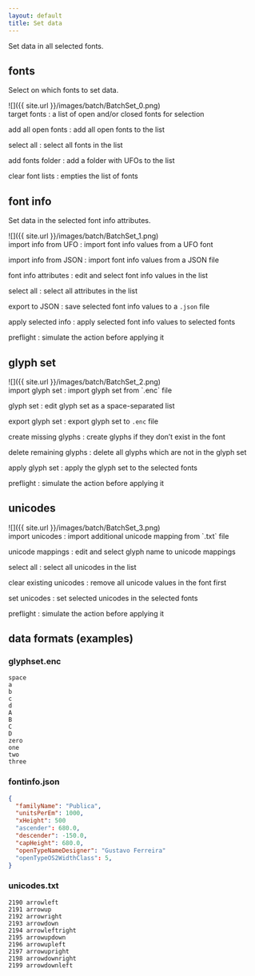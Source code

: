 ```yaml
---
layout: default
title: Set data
---
```


Set data in all selected fonts.

fonts
-----

Select on which fonts to set data.

<div class='row'>

<div class='col' markdown='1'>
![]({{ site.url }}/images/batch/BatchSet_0.png)
</div>

<div class='col' markdown='1'>
target fonts
: a list of open and/or closed fonts for selection

add all open fonts
: add all open fonts to the list

select all
: select all fonts in the list

add fonts folder
: add a folder with UFOs to the list

clear font lists
: empties the list of fonts
</div>

</div>

font info
---------

Set data in the selected font info attributes.

<div class='row'>

<div class='col' markdown='1'>
![]({{ site.url }}/images/batch/BatchSet_1.png)
</div>

<div class='col' markdown='1'>
import info from UFO
: import font info values from a UFO font

import info from JSON
: import font info values from a JSON file

font info attributes
: edit and select font info values in the list

select all
: select all attributes in the list

export to JSON
: save selected font info values to a `.json` file

apply selected info
: apply selected font info values to selected fonts

preflight
: simulate the action before applying it
</div>

</div>

glyph set
---------

<div class='row'>

<div class='col' markdown='1'>
![]({{ site.url }}/images/batch/BatchSet_2.png)
</div>

<div class='col' markdown='1'>
import glyph set
: import glyph set from `.enc` file

glyph set
: edit glyph set as a space-separated list

export glyph set
: export glyph set to `.enc` file

create missing glyphs
: create glyphs if they don’t exist in the font

delete remaining glyphs
: delete all glyphs which are not in the glyph set

apply glyph set
: apply the glyph set to the selected fonts

preflight
: simulate the action before applying it
</div>

</div>

unicodes
--------

<div class='row'>

<div class='col' markdown='1'>
![]({{ site.url }}/images/batch/BatchSet_3.png)
</div>

<div class='col' markdown='1'>
import unicodes
: import additional unicode mapping from `.txt` file

unicode mappings
: edit and select glyph name to unicode mappings

select all
: select all unicodes in the list

clear existing unicodes
: remove all unicode values in the font first

set unicodes
: set selected unicodes in the selected fonts

preflight
: simulate the action before applying it
</div>

</div>

data formats (examples)
-----------------------

### glyphset.enc

```plaintext
space
a
b
c
d
A
B
C
D
zero
one
two
three
```

### fontinfo.json

```json
{
  "familyName": "Publica",
  "unitsPerEm": 1000,
  "xHeight": 500
  "ascender": 680.0,
  "descender": -150.0,
  "capHeight": 680.0,
  "openTypeNameDesigner": "Gustavo Ferreira"
  "openTypeOS2WidthClass": 5,
}
```

### unicodes.txt

```plaintext
2190 arrowleft
2191 arrowup
2192 arrowright
2193 arrowdown
2194 arrowleftright
2195 arrowupdown
2196 arrowupleft
2197 arrowupright
2198 arrowdownright
2199 arrowdownleft
```
